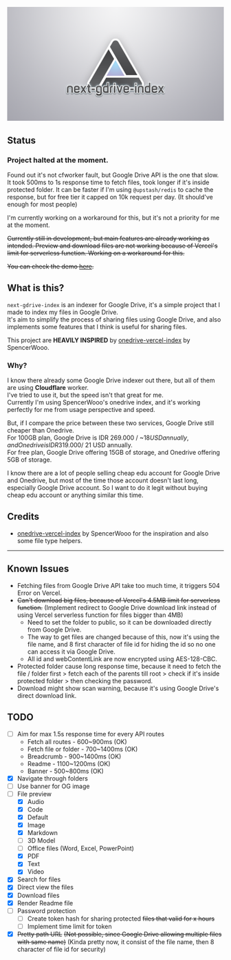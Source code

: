 ![next-gdrive-index](./public/og.png)

## Status
### Project halted at the moment.
Found out it's not cfworker fault, but Google Drive API is the one that slow.  
It took 500ms to 1s response time to fetch files, took longer if it's inside protected folder.
It can be faster if I'm using `@upstash/redis` to cache the response, but for free tier it capped on 10k request per day. (It should've enough for most people)

I'm currently working on a workaround for this, but it's not a priority for me at the moment.

~~Currently still in development, ~~but main features are already working as intended.~~ Preview and download files are not working because of Vercel's limit for serverless function.  Working on a workaround for this.~~

~~You can check the demo [here](https://drive.mbaharip.com).~~

## What is this?
`next-gdrive-index` is an indexer for Google Drive, it's a simple project that I made to index my files in Google Drive.  
It's aim to simplify the process of sharing files using Google Drive, and also implements some features that I think is useful for sharing files.

This project are **HEAVILY INSPIRED** by [onedrive-vercel-index](https://github.com/spencerwooo/onedrive-vercel-index) by SpencerWooo.

### Why?
I know there already some Google Drive indexer out there, but all of them are  using **Cloudflare** worker.  
I've tried to use it, but the speed isn't that great for me.  
Currently I'm using SpencerWooo's onedrive index, and it's working perfectly for me from usage perspective and speed.

But, if I compare the price between these two services, Google Drive still cheaper than Onedrive.  
For 100GB plan, Google Drive is IDR 269.000 / ~$18 USD annually, and Onedrive is IDR 319.000 / ~$21 USD annually.  
For free plan, Google Drive offering 15GB of storage, and Onedrive offering 5GB of storage.

I know there are a lot of people selling cheap edu account for Google Drive and Onedrive, but most of the time those account doesn't last long, especially Google Drive account. So I want to do it legit without buying cheap edu account or anything similar this time.

## Credits
- [onedrive-vercel-index](https://github.com/spencerwooo/onedrive-vercel-index) by SpencerWooo for the inspiration and also some file type helpers.

---

## Known Issues
- Fetching files from Google Drive API take too much time, it triggers 504 Error on Vercel.
- ~~Can't download big files, because of Vercel's 4.5MB limit for serverless function.~~ (Implement redirect to Google Drive download link instead of using Vercel serverless function for files bigger than 4MB)
  - Need to set the folder to public, so it can be downloaded directly from Google Drive.
  - The way to get files are changed because of this, now it's using the file name, and 8 first character of file id for hiding the id so no one can access it via Google Drive.
  - All id and webContentLink are now encrypted using AES-128-CBC.
- Protected folder cause long response time, because it need to fetch the file / folder first > fetch each of the parents till root > check if it's inside protected folder > then checking the password.
- Download might show scan warning, because it's using Google Drive's direct download link.

## TODO
- [ ] Aim for max 1.5s response time for every API routes
  - Fetch all routes - 600~900ms (OK)
  - Fetch file or folder - 700~1400ms (OK)
  - Breadcrumb - 900~1400ms (OK)
  - Readme - 1100~1200ms (OK)
  - Banner - 500~800ms (OK)
- [x] Navigate through folders
- [ ] Use banner for OG image
- [ ] File preview
  - [x] Audio
  - [x] Code
  - [x] Default
  - [x] Image
  - [x] Markdown
  - [ ] 3D Model
  - [ ] Office files (Word, Excel, PowerPoint)
  - [x] PDF
  - [x] Text
  - [x] Video
- [x] Search for files
- [x] Direct view the files
- [x] Download files
- [x] Render Readme file
- [ ] Password protection
  - [ ] Create token hash for sharing protected ~~files that valid for x hours~~ 
  - [ ] Implement time limit for token
- [x] ~~Pretty path URL~~ ~~(Not possible, since Google Drive allowing multiple files with same name)~~ (Kinda pretty now, it consist of the file name, then 8 character of file id for security) 